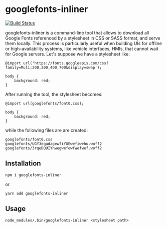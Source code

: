 
# googlefonts-inliner

[![Build Status](https://travis-ci.org/aler9/googlefonts-inliner.svg?branch=master)](https://travis-ci.org/aler9/googlefonts-inliner)

googlefonts-inliner is a command-line tool that allows to download all Google Fonts referenced by a stylesheet in CSS or SASS format, and serve them locally. This process is particularly useful when building UIs for offline or high-availability systems, like vehicle interfaces, HMIs, that cannot wait for Google servers. Let's suppose we have a stylesheet like:

```
@import url('https://fonts.googleapis.com/css?family=Muli:200,300,400,700&display=swap');

body {
    background: red;
}
```

After running the tool, the stylesheet becomes:

```
@import url(googlefonts/font0.css);

body {
    background: red;
}
```

while the following files are are created:

```
googlefonts/font0.css
googlefonts/UGY3eqadagewfiYGEwefiwehu.woff2
googlefonts/3rqeDQUIYhwegwefewfwefwef.woff2
```

## Installation

```
npm i googlefonts-inliner
```

or

```
yarn add googlefonts-inliner
```

## Usage

```
node_modules/.bin/googlefonts-inliner <stylesheet path>
```
